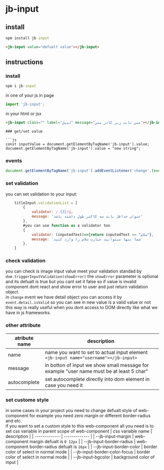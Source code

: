 # jb-input
## install
```cmd
npm install jb-input
```
```html
<jb-input value="defualt value"></jb-input>
```
## instructions
### install
```cmd
npm i jb-input
```
in one of your js in page
```js
import 'jb-input';
```
in your html or jsx
```html
<jb-input class="" label="لیبل" message="متن ثابت زیر کادر متن"></jb-input>
```
```
### get/set value

```js
const inputValue = document.getElementByTagName('jb-input').value;
document.getElementByTagName('jb-input').value = "new string";
```

### events

```js
document.getElementByTagName('jb-input').addEventListener('change',(event)=>{console.log(event.target.value)});
```

### set validation

you can set validation to your input:

```js
    titleInput.validationList = [
        {
            validator: /.{3}/g,
            message: 'عنوان حداقل باید سه کاکتر طول داشته باشد'
        },
        #you can use function as a validator too
        {
            validator: (inputedText)=>{return inputedText == "سلام"},
            message: 'شما تنها میتوانید عبارت سلام را وارد کنید'
        },
    ]
```

### check validation

you can check is image input value meet your validation standad by `dom.triggerInputValidation(showError)`
the `showError` parameter is optional and its defualt is true but you cant set it false so if value is invalid component dont react and show error to user and just return validation object.  
in `change` event we have detail object you can access it by `event.detail.isValid` so you can see in new value is a valid value or not this way is really useful when you dont access to DOM directly like what we have in js frameworks.

### other attribute

| atribute name  | description                                                                                   |
| -------------  | -------------                                                                                 |
| name           | name you want to set to actual input element `<jb-input name="username"></jb-input>`          |
| message        | in botton of input we show small message for example "user name must be at least 5 char"      |
| autocomplete   | set autocomplete directly into dom element in case you need it                                |

### set custome style

in some cases in your project you need to change defualt style of web-component for example you need zero margin or different border-radius and etc.    
if you want to set a custom style to this web-component all you need is to set css variable in parent scope of web-component 
| css variable name                  | description                                                                                   |
| -------------                      | -------------                                                                                 |
| --jb-input-margin                  | web-component margin defualt is `0 12px`                                                      |
| --jb-input-border-radius           | web-component border-radius defualt is `16px`                                                 |
| --jb-input-border-color            | border color of select in normal mode                                                         |
| --jb-input-border-color-focus      | border color of select in normal mode                                                         |
| --jb-input-bgcolor                 | background color of input                                                                     |